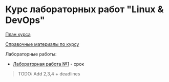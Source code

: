 # Курс лабораторных работ "Linux & DevOps"

[План курса](./Plan.md)

[Справочные материалы по курсу](./Wiki.md)



Лабораторные работы:

- [Лабораторная работа №1](./Lab1.md) - срок

> TODO: Add 2,3,4 + deadlines

